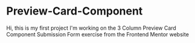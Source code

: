 # Preview-Card-Component

Hi, this is my first project
I'm working on the 3 Column Preview Card Component Submission Form exercise from the Frontend Mentor website
